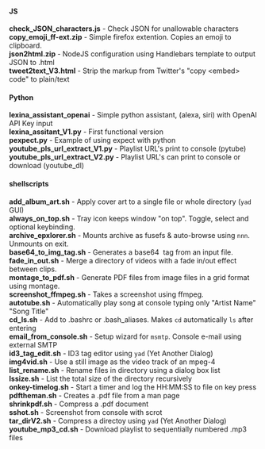 #### JS
**check_JSON_characters.js** - ﻿Check JSON for unallowable characters\
**copy_emoji_ff-ext.zip** - Simple firefox extention. Copies an emoji to clipboard.\
**json2html.zip** - NodeJS configuration using Handlebars template to output JSON to .html\
**tweet2text_V3.html** - Strip the markup from Twitter's "copy \<embed> code" to plain/text

#### Python
**lexina_assistant_openai** - Simple python assistant, (alexa, siri) with OpenAI API Key input\
**lexina_assitant_V1.py** - First functional version\
**pexpect.py** - Example of using expect with python\
**youtube_pls_url_extract_V1.py** - Playlist URL's print to console (pytube)\
**youtube_pls_url_extract_V2.py** - Playlist URL's can print to console or download (youtube_dl)

#### shellscripts
**add_album_art.sh** - Apply cover art to a single file or whole directory (`yad` GUI)\
**always_on_top.sh** - Tray icon keeps window "on top". Toggle, select and optional keybinding.\
**archive_epxlorer.sh** - Mounts archive as fusefs & auto-browse using `nnn`.  Unmounts on exit.\
**base64_to_img_tag.sh** - Generates a base64 <img> tag from an input file.\
**fade_in_out.sh** - Merge a directory of videos with a fade in/out effect between clips.\
**montage_to_pdf.sh** - Generate PDF files from image files in a grid format using montage.\
**screenshot_ffmpeg.sh** - Takes a screenshot using ffmpeg.\
**autotube.sh** - Automatically play song at console typing only "Artist Name" "Song Title"\
**cd_ls.sh** - Add to .bashrc or .bash_aliases. Makes `cd` automatically `ls` after entering\
**email_from_console.sh** - Setup wizard for `msmtp`. Console e-mail using external SMTP\
**id3_tag_edit.sh** - ID3 tag editor using `yad` (Yet Another Dialog)\
**img4vid.sh** - Use a still image as the video track of an mpeg-4\
**list_rename.sh** - Rename files in directory using a dialog box list\
**lssize.sh** - List the total size of the directory recursively\
**onkey-timelog.sh** - Start a timer and log the HH:MM:SS to file on key press\
**pdftheman.sh** - Creates a .pdf file from a man page\
**shrinkpdf.sh** - Compress a .pdf document\
**sshot.sh** - Screenshot from console with scrot\
**tar_dirV2.sh** - Compress a directoy using `yad` (Yet Another Dialog)\
**youtube_mp3_cd.sh** - Download playlist to sequentially numbered .mp3 files
